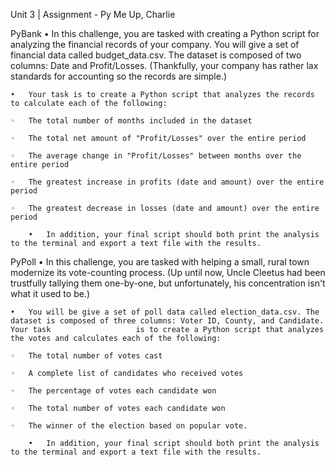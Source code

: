 Unit 3 | Assignment - Py Me Up, Charlie

PyBank
	•	In this challenge, you are tasked with creating a Python script for analyzing the financial records of your company. You will give a set of financial data called budget_data.csv. The dataset is composed of two columns: Date and Profit/Losses. (Thankfully, your company has rather lax standards for accounting so the records are simple.) 
        
	•	Your task is to create a Python script that analyzes the records to calculate each of the following:
        
	◦	The total number of months included in the dataset 
        
	◦	The total net amount of "Profit/Losses" over the entire period 
        
	◦	The average change in "Profit/Losses" between months over the entire period 
        
	◦	The greatest increase in profits (date and amount) over the entire period 
        
	◦	The greatest decrease in losses (date and amount) over the entire period 
        
        •	In addition, your final script should both print the analysis to the terminal and export a text file with the results.



PyPoll
	•	In this challenge, you are tasked with helping a small, rural town modernize its vote-counting process. (Up until now, Uncle Cleetus had been                       trustfully tallying them one-by-one, but unfortunately, his concentration isn't what it used to be.) 
        
	•	You will be give a set of poll data called election_data.csv. The dataset is composed of three columns: Voter ID, County, and Candidate. Your task                   is to create a Python script that analyzes the votes and calculates each of the following:
    
	◦	The total number of votes cast 
        
	◦	A complete list of candidates who received votes 
        
	◦	The percentage of votes each candidate won 
        
	◦	The total number of votes each candidate won 
        
	◦	The winner of the election based on popular vote. 
        
        •	In addition, your final script should both print the analysis to the terminal and export a text file with the results.
